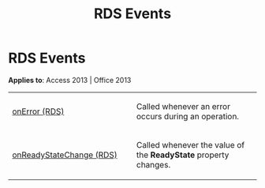 ﻿---
title: RDS Events
TOCTitle: RDS Events
ms:assetid: cf125916-d50d-9fb4-fecc-95675129d8c1
ms:mtpsurl: https://msdn.microsoft.com/en-us/library/JJ250028(v=office.15)
ms:contentKeyID: 48547803
ms.date: 09/18/2015
mtps_version: v=office.15
---

# RDS Events


**Applies to**: Access 2013 | Office 2013

<table>
<colgroup>
<col style="width: 50%" />
<col style="width: 50%" />
</colgroup>
<tbody>
<tr class="odd">
<td><p><a href="onerror-event-rds.md">onError (RDS)</a></p></td>
<td><p>Called whenever an error occurs during an operation.</p></td>
</tr>
<tr class="even">
<td><p><a href="onreadystatechange-event-rds.md">onReadyStateChange (RDS)</a></p></td>
<td><p>Called whenever the value of the <strong>ReadyState</strong> property changes.</p></td>
</tr>
</tbody>
</table>

